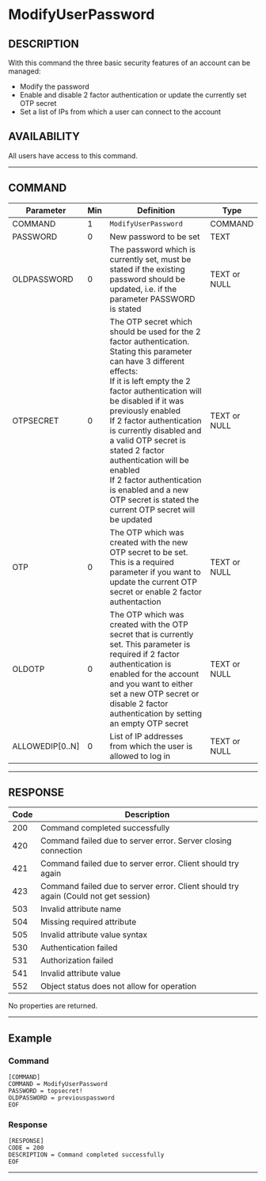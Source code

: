 # ModifyUserPassword

## DESCRIPTION
With this command the three basic security features of an account can be managed:
* Modify the password
* Enable and disable 2 factor authentication or update the currently set OTP secret
* Set a list of IPs from which a user can connect to the account

## AVAILABILITY
All users have access to this command.

----
## COMMAND

Parameter | Min | Definition | Type
---- | ---- | ---- | ----
COMMAND | 1 | `ModifyUserPassword` | COMMAND
PASSWORD | 0 | New password to be set | TEXT
OLDPASSWORD | 0 | The password which is currently set, must be stated if the existing password should be updated, i.e. if the parameter PASSWORD is stated  | TEXT or NULL
OTPSECRET | 0 | The OTP secret which should be used for the 2 factor authentication. Stating this parameter can have 3 different effects:<br>If it is left empty the 2 factor authentication will be disabled if it was previously enabled<br>If 2 factor authentication is currently disabled and a valid OTP secret is stated 2 factor authentication will be enabled<br>If 2 factor authentication is enabled and a new OTP secret is stated the current OTP secret will be updated | TEXT or NULL
OTP | 0 | The OTP which was created with the new OTP secret to be set. This is a required parameter if you want to update the current OTP secret or enable 2 factor authentaction | TEXT or NULL
OLDOTP | 0 | The OTP which was created with the OTP secret that is currently set. This parameter is required if 2 factor authentication is enabled for the account and you want to either set a new OTP secret or disable 2 factor authentication by setting an empty OTP secret | TEXT or NULL
ALLOWEDIP[0..N] | 0 | List of IP addresses from which the user is allowed to log in | TEXT or NULL

----
## RESPONSE

Code | Description
---- | ----
200 | Command completed successfully
420 | Command failed due to server error. Server closing connection
421 | Command failed due to server error. Client should try again
423 | Command failed due to server error. Client should try again (Could not get session)
503 | Invalid attribute name
504 | Missing required attribute
505 | Invalid attribute value syntax
530 | Authentication failed
531 | Authorization failed
541 | Invalid attribute value
552 | Object status does not allow for operation

No properties are returned.

----
## Example

### Command

```
[COMMAND]
COMMAND = ModifyUserPassword
PASSWORD = topsecret!
OLDPASSWORD = previouspassword
EOF
```
### Response

```
[RESPONSE]
CODE = 200
DESCRIPTION = Command completed successfully
EOF
```

----
